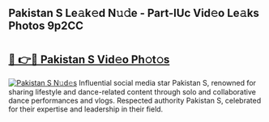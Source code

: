 ## Pakistan S Le𝚊k𝚎d N𝚞𝚍e - Part-IUc Vid𝚎o Le𝚊ks Photos 9p2CC

# <h2><a href="http://fbfz54c.evod.top/?m=Pakistan+S">🔗 👉🔴 Pakistan S Vid𝚎o Ph𝚘t𝚘s</a></h2>

[![Pakistan S N𝚞d𝚎s](https://i.imgur.com/8V9OHl7.gif)](http://fbfz54c.evod.top/?m=Pakistan+S)
Influential social media star Pakistan S, renowned for sharing lifestyle and dance-related content through solo and collaborative dance performances and vlogs. Respected authority Pakistan S, celebrated for their expertise and leadership in their field. 
